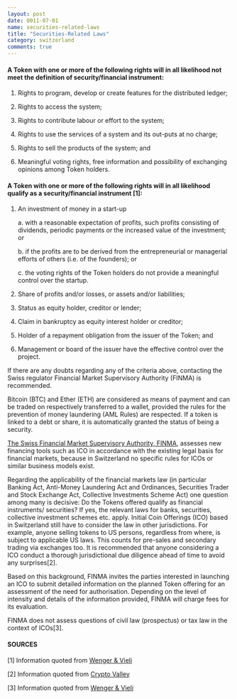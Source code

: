 ```yaml
---
layout: post
date: 0011-07-01
name: securities-related-laws
title: "Securities-Related Laws"
category: switzerland
comments: true
---
```



#### A Token with one or more of the following rights will in all likelihood not meet the definition of security/financial instrument:
   1. Rights to program, develop or create features for the distributed ledger;
   
   2. Rights to access the system;
   
   3. Rights to contribute labour or effort to the system; 
   
   4. Rights to use the services of a system and its out-puts at no charge;
   
   5. Rights to sell the products of the system; and
   
   6. Meaningful voting rights, free information and possibility of exchanging opinions among Token holders.

#### A Token with one or more of the following rights will in all likelihood qualify as a security/financial instrument [1]:
1. An investment of money in a start-up

   a. with a reasonable expectation of profits, such profits consisting of dividends, periodic payments or the increased value of the investment; or
   
   b. if the profits are to be derived from the entrepreneurial or managerial efforts of others (i.e. of the founders); or
   
   c. the voting rights of the Token holders do not provide a meaningful control over the startup.
   
2. Share of profits and/or losses, or assets and/or liabilities;
3. Status as equity holder, creditor or lender;
4. Claim in bankruptcy as equity interest holder or creditor;
5. Holder of a repayment obligation from the issuer of the Token; and
6. Management or board of the issuer have the effective control over the project.

If there are any doubts regarding any of the criteria above, contacting the Swiss regulator Financial Market Supervisory Authority (FINMA) is recommended.

Bitcoin (BTC) and Ether (ETH) are considered as means of payment and can be traded on respectively transferred to a wallet, provided the rules for the prevention of money laundering (AML Rules) are respected. If a token is linked to a debt or share, it is automatically granted the status of being a security.

[The Swiss Financial Market Supervisory Authority, FINMA](https://www.finma.ch/en/#Publiziert%20als=%7B8A1AFB67-F2D4-4F93-A9CF-FE1E00D1D24E%7D%2C%7B765747A5-26C0-4717-B743-FC7E6344BAED%7D&Hidden%20Filter=%7B8A1AFB67-F2D4-4F93-A9CF-FE1E00D1D24E%7D%2C%7B765747A5-26C0-4717-B743-FC7E6344BAED%7D&Order=4), assesses new financing tools such as ICO in accordance with the existing legal basis for financial markets, because in Switzerland no specific rules for ICOs or similar business models exist.

Regarding the applicability of the financial markets law (in particular Banking Act, Anti-Money Laundering Act and Ordinances, Securities Trader and Stock Exchange Act, Collective Investments Scheme Act) one question among many is decisive: Do the Tokens offered qualify as financial instruments/ securities? If yes, the relevant laws for banks, securities, collective investment schemes etc. apply. Initial Coin Offerings (ICO) based in Switzerland still have to consider the law in other jurisdictions. For example, anyone selling tokens to US persons, regardless from where, is subject to applicable US laws. This counts for pre-sales and secondary trading via exchanges too. It is recommended that anyone considering a ICO conduct a thorough jurisdictional due diligence ahead of time to avoid any surprises[2].

Based on this background, FINMA invites the parties interested in launching an ICO to submit detailed information on the planned Token offering for an assessment of the need for authorisation. Depending on the level of intensity and details of the information provided, FINMA will charge fees for its evaluation.

FINMA does not assess questions of civil law (prospectus) or tax law in the context of ICOs[3].

#### SOURCES

[1] Information quoted from [Wenger & Vieli](http://www.wengervieli.ch/getattachment/3237d5af-0a8a-4b54-b7ef-cace021e9b22/Initial-Coin-Offering-(ICO)-Co-–-A-Swiss-Law-Persp.aspx)

[2] Information quoted from [Crypto Valley](https://cryptovalley.swiss/legalities-of-tokenization-in-switzerland-and-the-us/)

[3] Information quoted from [Wenger & Vieli](http://www.wengervieli.ch/getattachment/3237d5af-0a8a-4b54-b7ef-cace021e9b22/Initial-Coin-Offering-(ICO)-Co-–-A-Swiss-Law-Persp.aspx)
